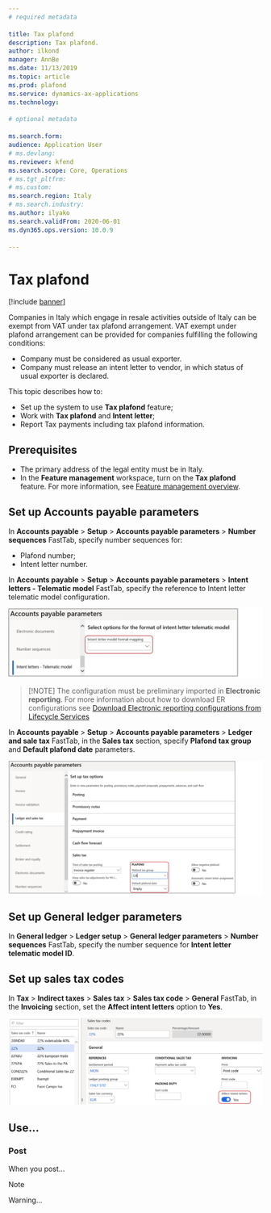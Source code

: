 ```yaml
---
# required metadata

title: Tax plafond
description: Tax plafond.
author: ilkond
manager: AnnBe
ms.date: 11/13/2019
ms.topic: article
ms.prod: plafond
ms.service: dynamics-ax-applications
ms.technology: 

# optional metadata

ms.search.form: 
audience: Application User
# ms.devlang: 
ms.reviewer: kfend
ms.search.scope: Core, Operations
# ms.tgt_pltfrm: 
# ms.custom: 
ms.search.region: Italy
# ms.search.industry: 
ms.author: ilyako
ms.search.validFrom: 2020-06-01
ms.dyn365.ops.version: 10.0.9

---
```


# Tax plafond

[!include [banner](../includes/banner.md)]

Companies in Italy which engage in resale activities outside of Italy can be exempt from VAT under tax plafond arrangement.
VAT exempt under plafond arrangement can be provided for companies fulfilling the following conditions:
 - Company must be considered as usual exporter.
 - Company must release an intent letter to vendor, in which status of usual exporter is declared.

This topic describes how to:
 - Set up the system to use **Tax plafond** feature;
 - Work with **Tax plafond** and **Intent letter**;
 - Report Tax payments including tax plafond information.


## Prerequisites

- The primary address of the legal entity must be in Italy.
- In the **Feature management** workspace, turn on the **Tax plafond** feature. For more information, see [Feature management overview](../../fin-and-ops/get-started/feature-management/feature-management-overview.md).

## Set up Accounts payable parameters

In **Accounts payable** > **Setup** > **Accounts payable parameters** > **Number sequences** FastTab, specify number sequences for:
 - Plafond number;
 - Intent letter number.

In **Accounts payable** > **Setup** > **Accounts payable parameters** > **Intent letters - Telematic model** FastTab, specify the reference to Intent letter telematic model configuration.

![Intent letter telematic model](media/emea-ita-exil-plafond-model.jpg)

> [!NOTE] The configuration must be preliminary imported in **Electronic reporting**. For more information about how to download ER configurations
see [Download Electronic reporting configurations from Lifecycle Services](https://docs.microsoft.com/en-us/dynamics365/fin-ops-core/dev-itpro/analytics/download-electronic-reporting-configuration-lcs)

In **Accounts payable** > **Setup** > **Accounts payable parameters** > **Ledger and sale tax** FastTab, in the **Sales tax** section, specify **Plafond tax group** and **Default plafond date** parameters.

![Planond parameters](media/emea-ita-exil-plafond-group.jpg)

## Set up General ledger parameters

In **General ledger** > **Ledger setup** > **General ledger parameters** > **Number sequences** FastTab, specify the number sequence for **Intent letter telematic model ID**.

## Set up sales tax codes

In **Tax** \> **Indirect taxes** \> **Sales tax** \> **Sales tax code** \> **General** FastTab, in the **Invoicing** section, set the **Affect intent letters** option to **Yes**.

![Setting up a sales tax code](media/emea-ita-exil-intent-tax-setup.jpg)

## Use...

### Post

When you post...

> [!NOTE]
> Warning...
